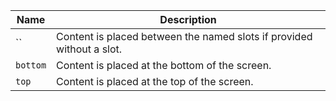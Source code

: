 
| Name | Description |
| --- | --- |
| `` | Content is placed between the named slots if provided without a slot. |
| `bottom` | Content is placed at the bottom of the screen. |
| `top` | Content is placed at the top of the screen. |

